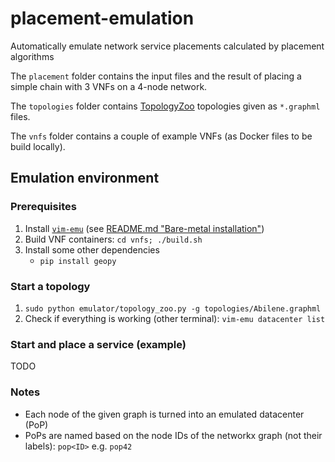 # placement-emulation
Automatically emulate network service placements calculated by placement algorithms

The `placement` folder contains the input files and the result of placing a simple chain with 3 VNFs on a 4-node network.

The `topologies` folder contains [TopologyZoo](http://www.topology-zoo.org) topologies given as `*.graphml` files.

The `vnfs` folder contains a couple of example VNFs (as Docker files to be build locally).

## Emulation environment

### Prerequisites

1. Install [`vim-emu`](https://osm.etsi.org/gitweb/?p=osm/vim-emu.git) (see [README.md "Bare-metal installation"](https://osm.etsi.org/gitweb/?p=osm/vim-emu.git;a=blob;f=README.md;h=ba22ec342ed5d60bf65770aa154adce8b0fcc141;hb=HEAD))
1. Build VNF containers: `cd vnfs; ./build.sh`
1. Install some other dependencies
    * `pip install geopy`

### Start a topology

1. `sudo python emulator/topology_zoo.py -g topologies/Abilene.graphml`
1. Check if everything is working (other terminal): `vim-emu datacenter list`

### Start and place a service (example)

TODO



### Notes

* Each node of the given graph is turned into an emulated datacenter (PoP)
* PoPs are named based on the node IDs of the networkx graph (not their labels): `pop<ID>` e.g. `pop42`
